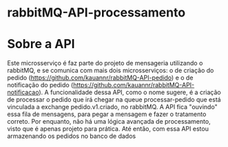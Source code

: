 # rabbitMQ-API-processamento

# Sobre a API

Este microsserviço é faz parte do projeto de mensageria utilizando o rabbitMQ, e se comunica com mais dois microsserviços: o de criação do pedido (https://github.com/kauannr/rabbitMQ-API-pedido) e o de notificação do pedido (https://github.com/kauannr/rabbitMQ-API-notificacao).
A funcionalidade dessa API, como o nome sugere, é a criação de processar o pedido que irá chegar na queue processar-pedido que está vinculada a exchange pedido.v1.criado, no rabbitMQ. 
A API fica "ouvindo" essa fila de mensagens, para pegar a mensagem e fazer o tratamento correto. Por enquanto, não há uma lógica avançada de processamento, visto que é apenas projeto para prática. Até então, com essa API estou armazenando os pedidos no banco de dados
